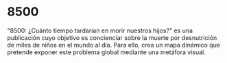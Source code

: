 # 8500
"8500: ¿Cuánto tiempo tardarían en morir nuestros hijos?" es una publicación cuyo objetivo es concienciar sobre la muerte por desnutrición de miles de niños en el mundo al día. Para ello, crea un mapa dinámico que pretende exponer este problema global mediante una metáfora visual. 
